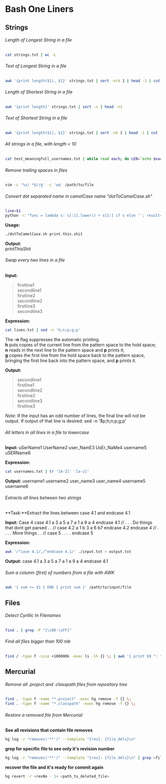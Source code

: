Bash One Liners
=============

## Strings

###### Length of Longest String in a file
```bash
cat strings.txt | wc -L
```
###### Text of Longest String in a file
```bash
awk '{print length($1), $1}' strings.txt | sort -nrk 1 | head -1 | cut -d ' ' -f 2
```
###### Length of Shortest String in a file
```bash
awk '{print length}' strings.txt | sort -n | head -n1
```
###### Text of Shortest String in a file
```bash
awk '{print length($1), $1}' strings.txt | sort -nk 1 | head -1 | cut -d ' ' -f 2
```
###### All strings in a file, with length < 10
```bash
cat test_meaningfull_usernames.txt | while read each; do LEN=`echo $each | wc -m`; if [ $LEN -lt 10 ]; then echo $each; fi; done;
```
###### Remove trailing spaces in files
```bash
vim -c '%s/ *$//g' -c 'wq' /path/to/file
```
###### Convert dot separated name in camelCase name "dotToCamelCase.sh"
```bash
line=$1
python -c "func = lambda s: s[:1].lower() + s[1:] if s else ''; result=''.join(item.title() for item in '$line'.split('.')); print func(result)"
```
**Usage:**
```bash
./dotToCamelCase.sh print.this.shit
```

**Output:**   
printThisShit

###### Swap every two lines in a file

**Input:**  
> firstline1  
> secondline1  
> firstline2  
> secondline2  
> firstline3  
> secondline3  

 
**Expression:**
```bash
cat lines.txt | sed -n 'h;n;p;g;p'
```

The **-n** flag suppresses the automatic printing.  
**h** puts copies of the current line from the pattern space to the hold space;  
**n** reads in the next line to the pattern space and **p** prints it;   
**g** copies the first line from the hold space back to the pattern space, bringing the first line back into the pattern space, and **p** prints it.  

**Output:**  
> secondline1  
> firstline1  
> secondline2  
> firstline2  
> secondline3  
> firstline3  

_Note:_
If the input has an odd number of lines, the final line will not be output. If output of that line is desired: sed -n '$p;h;n;p;g;p'

###### All letters in all lines in a file to lowercase
**Input:**
uSerName1
UserName2
user_NamE3
UsEr_NaMe4
username5
uSERName6

**Expression:**
```bash
cat usernames.txt | tr '[A-Z]' '[a-z]'
```

**Output:**
username1
username2
user_name3
user_name4
username5
username6

###### Extracts all lines between two strings

**Task:**Extract the lines between case 4.1 and endcase 4.1

**Input:**
Case 4
case 4.1
a 3
a 5
a 7
a 1
a 9
a 4
endcase 4.1
//
.
.
. Do things that dont get parsed
.
.
//
case 4.2
a 1
b 3
a 6
b7 
endcase 4.2
endcase 4
//
.
.
.
. More things
.
.
//
case 5
.
.
.
.
endcase 5

**Expression:**
```bash
awk '/^case 4.1/,/^endcase 4.1/' ./input.txt > output.txt
```

**Output:**
case 4.1
a 3
a 5
a 7
a 1
a 9
a 4
endcase 4.1

###### Sum a column (first) of numbers from a file with AWK

```bash
awk '{ sum += $1 } END { print sum }' /path/to/input/file
```

## Files

###### Detect Cyrillic In Filenames
```bash
find . | grep -P "[\x80-\xFF]"
```

###### Find all files bigger than 100 mb
```bash
find / -type f -size +100000k -exec ls -lh {} \; | awk '{ print $9 ": " $5 }'
```

## Mercurial

###### Remove all .project and .classpath files from repository tree
```bash
find . -type f -name "*.project" -exec hg remove -f {} \;
find . -type f -name "*.classpath" -exec hg remove -f {} \;
```

###### Restore a removed file from Mercurial
**See all revisions that contain file removes**
```bash
hg log -r "removes('**')" --template "{rev}: {file_dels}\n"
```
**grep for specific file to see only it's revision number**
```bash
hg log -r "removes('**')" --template "{rev}: {file_dels}\n" | grep <filename>
```
**recover the file and it's ready for commit again**
```bash
hg revert -r <revNo - 1> <path_to_deleted_file>
```
